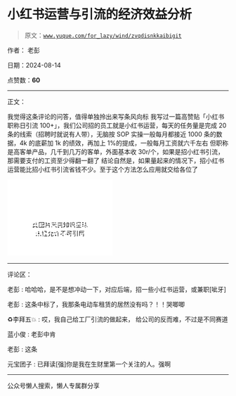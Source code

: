 # 小红书运营与引流的经济效益分析

> 原文：[`www.yuque.com/for_lazy/wind/zvqdisnkkaibigit`](https://www.yuque.com/for_lazy/wind/zvqdisnkkaibigit)

作者： 老彭

日期：2024-08-14

点赞数：**60**

* * *

正文：

我觉得这条评论的问答，值得单独拎出来写条风向标
我写过一篇高赞贴「小红书职称日引流 100+」，我们公司招的员工就是小红书运营，每天的任务量是完成 20 条的线索（招聘时就说有人带），无脑按 SOP 实操一般每月都接近 1000 条的数据，4k 的底薪加 1k 的绩效，再加上 1%的提成，一般每月工资就六千左右
但职称是高客单产品，几千到几万的客单，外面基本收 30r/个，如果是招小红书引流，那需要支付的工资至少得翻一翻了
结论自然是，如果量起来的情况下，招小红书运营能比招小红书引流省钱不少。至于这个方法怎么应用就交给各位了

![](img/1126a87e02a2655cf2ae4f182d3dda89.png "None")

* * *

评论区：

老彭 : 哈哈哈，是不是想冲动一下，对应后端，招一些小红书运营，或兼职[呲牙]

老彭 : 这条中标了，我那条电动车租赁的居然没有吗？！！哭唧唧

♻️李拜五💥 : 哎，我自己给工厂引流的做起来， 给公司的反而难，不过是不同赛道

蓝小俊 : 老彭中肯

老彭 : 这条

元宝团子 : 已拜读[强]你是我在生财里第一个关注的人。强啊

* * *

公众号懒人搜索，懒人专属群分享